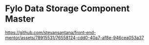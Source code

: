 # Fylo Data Storage Component Master

https://github.com/stevansantana/front-end-mentor/assets/78915531/76558124-cdd0-40a7-af8e-946cea053a37

